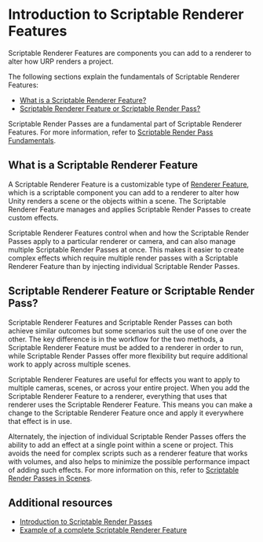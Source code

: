 # Introduction to Scriptable Renderer Features

Scriptable Renderer Features are components you can add to a renderer to alter how URP renders a project.

The following sections explain the fundamentals of Scriptable Renderer Features:

* [What is a Scriptable Renderer Feature?](#scriptable-renderer-feature)
* [Scriptable Renderer Feature or Scriptable Render Pass?](#renderer-feature-or-render-pass)

Scriptable Render Passes are a fundamental part of Scriptable Renderer Features. For more information, refer to [Scriptable Render Pass Fundamentals](../intro-to-scriptable-render-passes.md).

## <a name="scriptable-renderer-feature"></a>What is a Scriptable Renderer Feature

A Scriptable Renderer Feature is a customizable type of [Renderer Feature](../../urp-renderer-feature.md), which is a scriptable component you can add to a renderer to alter how Unity renders a scene or the objects within a scene. The Scriptable Renderer Feature manages and applies Scriptable Render Passes to create custom effects.

Scriptable Renderer Features control when and how the Scriptable Render Passes apply to a particular renderer or camera, and can also manage multiple Scriptable Render Passes at once. This makes it easier to create complex effects which require multiple render passes with a Scriptable Renderer Feature than by injecting individual Scriptable Render Passes.

## <a name="renderer-feature-or-render-pass"></a>Scriptable Renderer Feature or Scriptable Render Pass?

Scriptable Renderer Features and Scriptable Render Passes can both achieve similar outcomes but some scenarios suit the use of one over the other. The key difference is in the workflow for the two methods, a Scriptable Renderer Feature must be added to a renderer in order to run, while Scriptable Render Passes offer more flexibility but require additional work to apply across multiple scenes.

Scriptable Renderer Features are useful for effects you want to apply to multiple cameras, scenes, or across your entire project. When you add the Scriptable Renderer Feature to a renderer, everything that uses that renderer uses the Scriptable Renderer Feature. This means you can make a change to the Scriptable Renderer Feature once and apply it everywhere that effect is in use.

Alternately, the injection of individual Scriptable Render Passes offers the ability to add an effect at a single point within a scene or project. This avoids the need for complex scripts such as a renderer feature that works with volumes, and also helps to minimize the possible performance impact of adding such effects. For more information on this, refer to [Scriptable Render Passes in Scenes](../intro-to-scriptable-render-passes.md#scriptable-render-passes-in-scenes).

## Additional resources

* [Introduction to Scriptable Render Passes](../intro-to-scriptable-render-passes.md)
* [Example of a complete Scriptable Renderer Feature](../how-to-fullscreen-blit.md)
